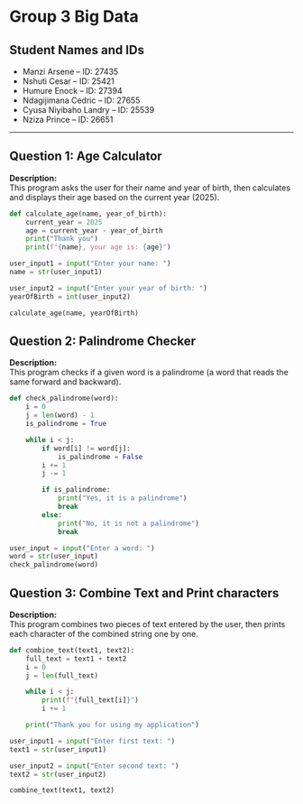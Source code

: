 # Group 3 Big Data

## Student Names and IDs

- Manzi Arsene – ID: 27435
- Nshuti Cesar – ID: 25421 
- Humure Enock – ID: 27394
- Ndagijimana Cedric – ID: 27655
- Cyusa Niyibaho Landry – ID: 25539 
- Nziza Prince – ID: 26651

---

## Question 1: Age Calculator

**Description:**  
This program asks the user for their name and year of birth, then calculates and displays their age based on the current year (2025).

```python
def calculate_age(name, year_of_birth):
    current_year = 2025
    age = current_year - year_of_birth
    print("Thank you")
    print(f"{name}, your age is: {age}")

user_input1 = input("Enter your name: ")
name = str(user_input1)

user_input2 = input("Enter your year of birth: ")
yearOfBirth = int(user_input2)

calculate_age(name, yearOfBirth)
```
## Question 2: Palindrome Checker

**Description:**  
This program checks if a given word is a palindrome (a word that reads the same forward and backward).

```python
def check_palindrome(word):
    i = 0
    j = len(word) - 1 
    is_palindrome = True  

    while i < j:
        if word[i] != word[j]:  
            is_palindrome = False
        i += 1
        j -= 1

        if is_palindrome:
            print("Yes, it is a palindrome") 
            break
        else:
            print("No, it is not a palindrome")
            break

user_input = input("Enter a word: ")
word = str(user_input)
check_palindrome(word)
```
## Question 3:  Combine Text and Print characters

**Description:**  
This program combines two pieces of text entered by the user, then prints each character of the combined string one by one.

```python
def combine_text(text1, text2):
    full_text = text1 + text2
    i = 0
    j = len(full_text)

    while i < j:
        print(f"{full_text[i]}")
        i += 1  

    print("Thank you for using my application")

user_input1 = input("Enter first text: ")
text1 = str(user_input1)

user_input2 = input("Enter second text: ")
text2 = str(user_input2)

combine_text(text1, text2)
```
